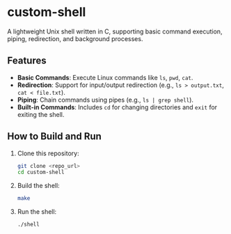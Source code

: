 # custom-shell

A lightweight Unix shell written in C, supporting basic command execution, piping, redirection, and background processes.

## Features
- **Basic Commands**: Execute Linux commands like `ls`, `pwd`, `cat`.
- **Redirection**: Support for input/output redirection (e.g., `ls > output.txt`, `cat < file.txt`).
- **Piping**: Chain commands using pipes (e.g., `ls | grep shell`).
- **Built-in Commands**: Includes `cd` for changing directories and `exit` for exiting the shell.

## How to Build and Run
1. Clone this repository:
   ```bash
   git clone <repo_url>
   cd custom-shell
2. Build the shell:
   ```bash
   make
3. Run the shell:
   ```bash
   ./shell
